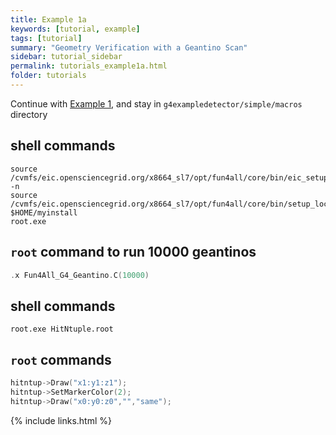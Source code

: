 ```yaml
---
title: Example 1a
keywords: [tutorial, example]
tags: [tutorial]
summary: "Geometry Verification with a Geantino Scan"
sidebar: tutorial_sidebar
permalink: tutorials_example1a.html
folder: tutorials
---
```


Continue with [Example 1](/tutorials_example1.html), and stay in `g4exampledetector/simple/macros` directory

## shell commands

```
source /cvmfs/eic.opensciencegrid.org/x8664_sl7/opt/fun4all/core/bin/eic_setup.sh -n
source /cvmfs/eic.opensciencegrid.org/x8664_sl7/opt/fun4all/core/bin/setup_local.sh $HOME/myinstall
root.exe
```

## `root` command to run 10000 geantinos

```cpp
.x Fun4All_G4_Geantino.C(10000)
```

## shell commands

```
root.exe HitNtuple.root
```

## `root` commands

```cpp
hitntup->Draw("x1:y1:z1");
hitntup->SetMarkerColor(2);
hitntup->Draw("x0:y0:z0","","same");
```

{% include links.html %}
